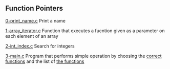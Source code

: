## Function Pointers

[0-print_name.c](https://github.com/vlldnt/holbertonschool-low_level_programming/tree/main/function_pointers/0-print_name.c) Print a name

[1-array_iterator.c](https://github.com/vlldnt/holbertonschool-low_level_programming/tree/main/function_pointers/1-array_iterator.c) Function that executes a fucntion given as a parameter on each element of an array

[2-int_index.c](https://github.com/vlldnt/holbertonschool-low_level_programming/tree/main/function_pointers/2-int_index.c) Search for integers

[3-main.c](https://github.com/vlldnt/holbertonschool-low_level_programming/tree/main/function_pointers/3-main.c) Program that performs simple operation by choosing the [correct functions](https://github.com/vlldnt/holbertonschool-low_level_programming/tree/main/function_pointers/3-get_op_func.c) and the list of [the functions](https://github.com/vlldnt/holbertonschool-low_level_programming/tree/main/function_pointers/3-op_functions.c)

